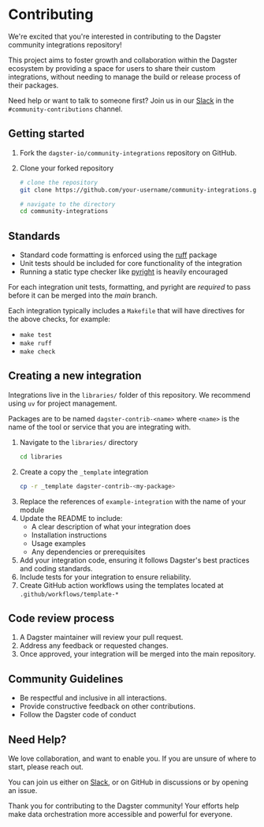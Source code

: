 # Contributing

We're excited that you're interested in contributing to the Dagster community integrations repository!

This project aims to foster growth and collaboration within the Dagster ecosystem by providing a space for users to share their custom integrations, without needing to manage the build or release process of their packages.

Need help or want to talk to someone first? Join us in our [Slack](https://dagster.io/slack) in the `#community-contributions` channel.

## Getting started

1. Fork the `dagster-io/community-integrations` repository on GitHub.

2. Clone your forked repository

    ```sh
    # clone the repository
    git clone https://github.com/your-username/community-integrations.git

    # navigate to the directory
    cd community-integrations
    ```

## Standards

- Standard code formatting is enforced using the [ruff](https://github.com/astral-sh/ruff) package
- Unit tests should be included for core functionality of the integration
- Running a static type checker like [pyright](https://github.com/microsoft/pyright) is heavily encouraged

For each integration unit tests, formatting, and pyright are *required* to pass before it can be merged into the _main_ branch.

Each integration typically includes a `Makefile` that will have directives for the above checks, for example:

- `make test`
- `make ruff`
- `make check`

## Creating a new integration

Integrations live in the `libraries/` folder of this repository. We recommend using `uv` for project management.

Packages are to be named `dagster-contrib-<name>` where `<name>` is the name of the tool or service that you are integrating with.

1. Navigate to the `libraries/` directory
    ```sh
    cd libraries
    ```
2. Create a copy the `_template` integration
    ```sh
    cp -r _template dagster-contrib-<my-package>
    ```
3. Replace the references of `example-integration` with the name of your module
3. Update the README to include:
    * A clear description of what your integration does
    * Installation instructions
    * Usage examples
    * Any dependencies or prerequisites
4. Add your integration code, ensuring it follows Dagster's best practices and coding standards.
5. Include tests for your integration to ensure reliability.
6. Create GitHub action workflows using the templates located at `.github/workflows/template-*`

## Code review process

1. A Dagster maintainer will review your pull request.
2. Address any feedback or requested changes.
3. Once approved, your integration will be merged into the main repository.


## Community Guidelines

* Be respectful and inclusive in all interactions.
* Provide constructive feedback on other contributions.
* Follow the Dagster code of conduct

## Need Help?

We love collaboration, and want to enable you. If you are unsure of where to start, please reach out.

You can join us either on [Slack](dagster.io/slack), or on GitHub in discussions or by opening an issue.

Thank you for contributing to the Dagster community! Your efforts help make data orchestration more accessible and powerful for everyone.
